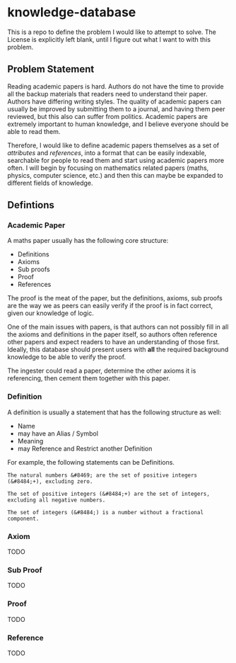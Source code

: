 # knowledge-database
This is a repo to define the problem I would like to attempt to solve. The License is explicitly left blank,
until I figure out what I want to with this problem.

## Problem Statement
Reading academic papers is hard. Authors do not have the time to provide all the backup materials that readers need to
understand their paper. Authors have differing writing styles. The quality of academic papers can usually be improved
by submitting them to a journal, and having them peer reviewed, but this also can suffer from politics. Academic
papers are extremely important to human knowledge, and I believe everyone should be able to read them.

Therefore, I would like to define academic papers themselves as a set of *attributes* and *references*, into a format that
can be easily indexable, searchable for people to read them and start using academic papers more often. I will
begin by focusing on mathematics related papers (maths, physics, computer science, etc.) and then this can maybe be expanded
to different fields of knowledge.

## Defintions

### Academic Paper
A maths paper usually has the following core structure:
- Definitions
- Axioms
- Sub proofs
- Proof
- References

The proof is the meat of the paper, but the definitions, axioms, sub proofs are the way we as peers can easily verify
if the proof is in fact correct, given our knowledge of logic.

One of the main issues with papers, is that authors can not possibly fill in all the axioms and definitions in the paper itself,
so authors often reference other papers and expect readers to have an understanding of those first. Ideally, this database
should present users with **all** the required background knowledge to be able to verify the proof.

The ingester could read a paper, determine the other axioms it is referencing, then cement them together with this paper.

### Definition
A definition is usually a statement that has the following structure as well:
- Name
- may have an Alias / Symbol
- Meaning
- may Reference and Restrict another Definition

For example, the following statements can be Definitions.

```
The natural numbers &#8469; are the set of positive integers (&#8484;+), excluding zero.
```
```
The set of positive integers (&#8484;+) are the set of integers, excluding all negative numbers.
```
```
The set of integers (&#8484;) is a number without a fractional component.
```

### Axiom
TODO

### Sub Proof
TODO

### Proof
TODO

### Reference
TODO
